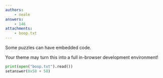 ```yaml
---
authors:
    - neale
answers:
    - 146
attachments: 
    - boop.txt
---
```


Some puzzles can have embedded code.

Your theme may turn this into a full in-browser development environment!

```python
print(open("boop.txt").read())
setanswer(0x58 + 58)
```
